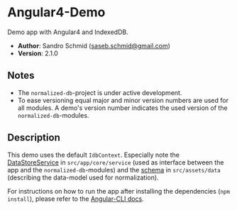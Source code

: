 # Angular4-Demo

Demo app with Angular4 and IndexedDB.

 - **Author**: Sandro Schmid ([saseb.schmid@gmail.com](<mailto:saseb.schmid@gmail.com>))
 - **Version**: 2.1.0

## Notes

 - The `normalized-db`-project is under active development.
 - To ease versioning equal major and minor version numbers are used for all modules. A demo's version number indicates the used version of the `normalized-db`-modules.
 
## Description
 
This demo uses the default `IdbContext`. Especially note the 
[DataStoreService](https://github.com/normalized-db/examples/blob/master/angular-demo/src/app/core/service/data-store.service.ts) 
in `src/app/core/service` (used as interface between the app and the `normalized-db`-modules) 
and the [schema](https://github.com/normalized-db/examples/blob/master/angular-demo/src/assets/data/schema.ts)
in `src/assets/data` (describing the data-model used for normalization).

For instructions on how to run the app after installing the dependencies (`npm install`), please refer to the [Angular-CLI docs](https://cli.angular.io/).
